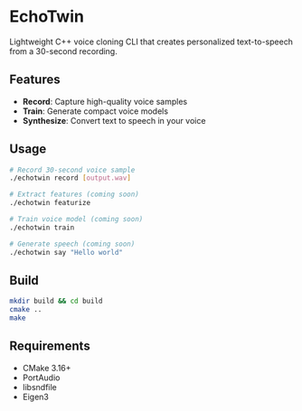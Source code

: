 # EchoTwin

Lightweight C++ voice cloning CLI that creates personalized text-to-speech from a 30-second recording.

## Features

- **Record**: Capture high-quality voice samples
- **Train**: Generate compact voice models
- **Synthesize**: Convert text to speech in your voice

## Usage

```bash
# Record 30-second voice sample
./echotwin record [output.wav]

# Extract features (coming soon)
./echotwin featurize

# Train voice model (coming soon)
./echotwin train

# Generate speech (coming soon)
./echotwin say "Hello world"
```

## Build

```bash
mkdir build && cd build
cmake ..
make
```

## Requirements

- CMake 3.16+
- PortAudio
- libsndfile
- Eigen3